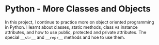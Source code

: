 # Python - More Classes and Objects
In this project, I continue to practice more on object oriented programming in Python. I learnt about classes, static methods, class vs instance attributes, and how to use public, protected and private attributes. The special `__str__` and `__repr__` methods and hoe to use them.